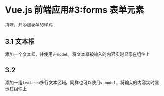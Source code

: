 # Vue.js 前端应用#3:forms 表单元素

清理，并添加表单的样式

## 3.1 文本框

添加一个文本框，并使用`v-model`，将文本框被输入的内容实时显示在组件上

## 3.2

添加一组`textarea`多行文本区域，同样也可以使用`v-model`，将输入的内容实时显示在组件上
